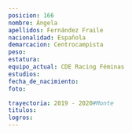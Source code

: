 ```yaml
---
posicion: 166
nombre: Ángela
apellidos: Fernández Fraile
nacionalidad: Española
demarcacion: Centrocampista
peso: 
estatura: 
equipo_actual: CDE Racing Féminas
estudios:
fecha_de_nacimiento:
foto: 

trayectoria: 2019 - 2020#Monte
titulos: 
logros: 
---
```

